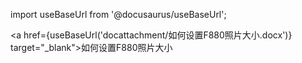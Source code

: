 import useBaseUrl from '@docusaurus/useBaseUrl';

<a href={useBaseUrl('docattachment/如何设置F880照片大小.docx')} target="_blank">如何设置F880照片大小</a>
